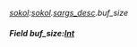 _[sokol](../../modules/sokol/sokol-module.md):[sokol](../../modules/sokol/sokol-module.md).[sargs\_desc](../../modules/sokol/sokol-sargs_desc.md).buf\_size_
##### Field buf\_size:[Int](../../modules/wonkey/wonkey-types-int.md)
